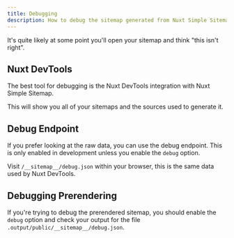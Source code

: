 ```yaml
---
title: Debugging
description: How to debug the sitemap generated from Nuxt Simple Sitemap.
---
```


It's quite likely at some point you'll open your sitemap and think "this isn't right".

## Nuxt DevTools

The best tool for debugging is the Nuxt DevTools integration with Nuxt Simple Sitemap.

This will show you all of your sitemaps and the sources used to generate it.

## Debug Endpoint

If you prefer looking at the raw data, you can use the debug endpoint. This is only enabled in 
development unless you enable the `debug` option.

Visit `/__sitemap__/debug.json` within your browser, this is the same data used by Nuxt DevTools.

## Debugging Prerendering

If you're trying to debug the prerendered sitemap, you should enable the `debug` option and check your output
for the file `.output/public/__sitemap__/debug.json`.
